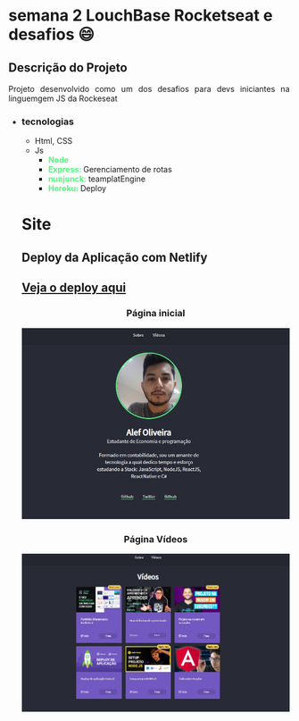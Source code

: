 # semana 2 LouchBase Rocketseat e desafios :smile:

## Descrição do Projeto
<p align="justify"> Projeto desenvolvido como um dos desafios para devs iniciantes na linguemgem JS da Rockeseat</p>

- ### tecnologias
    - Html, CSS
    - Js 
        - <strong style="color:#50fa7b"> Node </strong>
        - <strong style="color:#50fa7b"> Express: </strong> Gerenciamento de rotas
        - <strong style="color:#50fa7b"> nunjunck: </strong> teamplatEngine 
        - <strong style="color:#50fa7b"> Heroku: </strong> Deploy
    <h1>Site</h1>

    ## Deploy da Aplicação com Netlify


    ## [Veja o deploy aqui](https://personportifolio-new.herokuapp.com/)

    <h3 style="text-align:center; text-decoration: none; font-weight: bold;">Página inicial</h3>

    <img alt="Launchbase" src="assetsGhub/img.jpg" width="600px"/>

    <h3 style="text-align:center; text-decoration: none; font-weight: bold;">Página Vídeos</h3>

    <img alt="Launchbase" src="assetsGhub/img2.jpg" width="600px"/>